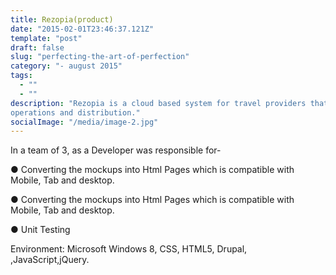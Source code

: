 ```yaml
---
title: Rezopia(product)
date: "2015-02-01T23:46:37.121Z"
template: "post"
draft: false
slug: "perfecting-the-art-of-perfection"
category: "- august 2015"
tags:
  - ""
  - ""
description: "Rezopia is a cloud based system for travel providers that allows for end-to-end management of travel reservations, contracts,
operations and distribution."
socialImage: "/media/image-2.jpg"
---
```


In a team of 3, as a Developer was responsible for-

● Converting the mockups into Html Pages which is compatible with Mobile, Tab and desktop.

● Converting the mockups into Html Pages which is compatible with Mobile, Tab and desktop.

● Unit Testing

Environment: Microsoft Windows 8, CSS, HTML5, Drupal, ,JavaScript,jQuery.
